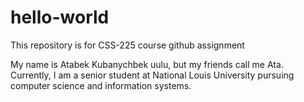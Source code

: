 # hello-world
This repository is for CSS-225 course github assignment

My name is Atabek Kubanychbek uulu, but my friends call me Ata. Currently, I am a senior student at National Louis University pursuing computer science and information systems.
